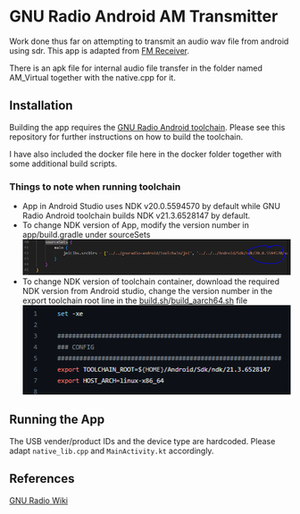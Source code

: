 # GNU Radio Android AM Transmitter
Work done thus far on attempting to transmit an audio wav file from android using sdr.
This app is adapted from [FM Receiver](https://github.com/bastibl/android-fm).

There is an apk file for internal audio file transfer in the folder named AM_Virtual together with the native.cpp for it.

## Installation

Building the app requires the [GNU Radio Android toolchain](https://github.com/bastibl/gnuradio-android/). Please see this repository for further instructions on how to build the toolchain.

I have also included the docker file here in the docker folder together with some additional build scripts.

### Things to note when running toolchain
* App in Android Studio uses NDK v20.0.5594570 by default while GNU Radio Android toolchain builds NDK v21.3.6528147 by default. 
* To change NDK version of App, modify the version number in app/build.gradle under sourceSets
![screenshot](./md_resources/ndk_version_app.PNG)
* To change NDK version of toolchain container, download the required NDK version from Android studio, change the version number in the export toolchain root line in the [build.sh](https://github.com/bastibl/gnuradio-android/blob/main/build.sh)/[build_aarch64.sh](https://github.com/bastibl/gnuradio-android/blob/main/build_aarch64.sh) file ![screenshot](./md_resources/ndk_version_toolchain.PNG)

## Running the App

The USB vender/product IDs and the device type are hardcoded. Please adapt `native_lib.cpp` and `MainActivity.kt` accordingly.

## References
[GNU Radio Wiki](https://wiki.gnuradio.org/index.php/Android)
